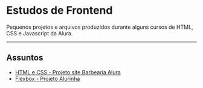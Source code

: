 # Estudos de Frontend
Pequenos projetos e arquivos produzidos durante alguns cursos de HTML, CSS e Javascript da Alura.

---

## Assuntos

<ul>
  <li>
    <a href="https://github.com/IsabelaMarques07/estudos-frontend-alura/tree/main/basico-html-css">HTML e CSS - Projeto site Barbearia Alura<a/>
  </li>
  <li>
    <a href="https://github.com/IsabelaMarques07/estudos-frontend-alura/tree/main/flexbox">Flexbox - Projeto Alurinha<a/>
  </li>
 </ul>

